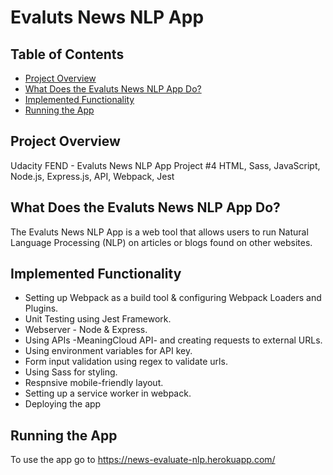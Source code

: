 # Evaluts News NLP App

## Table of Contents

* [Project Overview](#Project-Overview)
* [What Does the Evaluts News NLP App Do?](#hat-Does-the-Evaluts-News-NLP-App-Do?)
* [Implemented Functionality](#Implemented-Functionality)
* [Running the App](#Running-the-App)

## Project Overview

Udacity FEND - Evaluts News NLP App Project #4
HTML, Sass, JavaScript, Node.js, Express.js, API, Webpack, Jest

## What Does the Evaluts News NLP App Do?
The Evaluts News NLP App is a web tool that allows users to run Natural Language Processing (NLP) on articles or blogs found on other websites.

## Implemented Functionality

- Setting up Webpack as a build tool & configuring Webpack Loaders and Plugins.
- Unit Testing using Jest Framework.
- Webserver - Node & Express.
- Using APIs -MeaningCloud API- and creating requests to external URLs.
- Using environment variables for API key.
- Form input validation using regex to validate urls.
- Using Sass for styling.
- Respnsive mobile-friendly layout.
- Setting up a service worker in webpack.
- Deploying the app

## Running the App

To use the app go to https://news-evaluate-nlp.herokuapp.com/